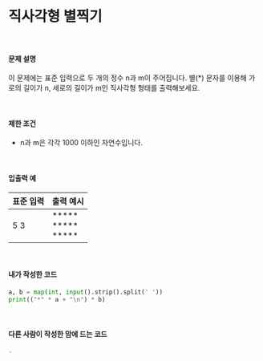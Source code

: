 # 직사각형 별찍기

<br/>

#### 문제 설명

이 문제에는 표준 입력으로 두 개의 정수 n과 m이 주어집니다.
별(*) 문자를 이용해 가로의 길이가 n, 세로의 길이가 m인 직사각형 형태를 출력해보세요.

<br/>

#### 제한 조건

- n과 m은 각각 1000 이하인 자연수입니다.

<br/>

#### 입출력 예

| 표준 입력 | 출력 예시                                |
| --------- | ---------------------------------------- |
| 5 3       | \*\*\*\*\*<br/>\*\*\*\*\*<br/>\*\*\*\*\* |

<br/>

#### 내가 작성한 코드

```python
a, b = map(int, input().strip().split(' '))
print(("*" * a + "\n") * b)
```

<br/>

#### 다른 사람이 작성한 맘에 드는 코드

```python
-
```

<br/>

